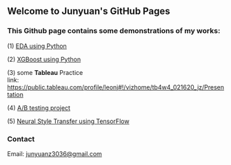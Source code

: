 ## Welcome to Junyuan's GitHub Pages

### This Github page contains some demonstrations of my works:

(1) [EDA using Python](https://github.com/LeonJun89/Jswebsite/blob/master/Titanic-EDA.ipynb)

(2) [XGBoost using Python](https://github.com/LeonJun89/Jswebsite/blob/master/Titanic-XGB.ipynb)

(3) some __Tableau__ Practice \
link: https://public.tableau.com/profile/leonj#!/vizhome/tb4w4_021620_jz/Presentation

(4) [A/B testing project](https://github.com/LeonJun89/Jswebsite/blob/master/Udacity_ABTesting.ipynb)

(5) [Neural Style Transfer using TensorFlow](https://github.com/LeonJun89/Jswebsite/blob/master/NST_v3.ipynb)

### Contact
Email: junyuanz3036@gmail.com


